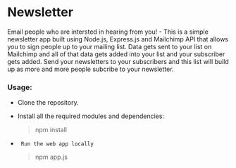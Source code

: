 # Newsletter 

Email people who are intersted in hearing from you! - This is a simple newsletter app built using Node.js, Express.js and Mailchimp API that allows you to sign people up to your mailing list. Data gets sent to your list on Mailchimp and all of that data gets added into your list and your subscriber gets added. Send your newsletters to your subscribers and this list will build up as more and more people subcribe to your newsletter.

### Usage:
-   Clone the repository.
-   Install all the required modules and dependencies:

    > npm install
-      Run the web app locally

    > npm app.js
